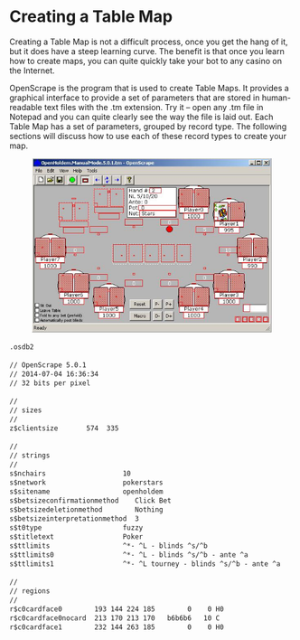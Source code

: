 # Creating a Table Map<span id="cha:Creating-a-Table" label="cha:Creating-a-Table"></span>

Creating a Table Map is not a difficult process, once you get the hang
of it, but it does have a steep learning curve. The benefit is that once
you learn how to create maps, you can quite quickly take your bot to any
casino on the Internet.

OpenScrape is the program that is used to create Table Maps. It provides
a graphical interface to provide a set of parameters that are stored in
human-readable text files with the .tm extension. Try it – open any .tm
file in Notepad and you can quite clearly see the way the file is laid
out. Each Table Map has a set of parameters, grouped by record type. The
following sections will discuss how to use each of these record types to
create your map.

<figure>
<img src="images/introduction_openscrape_connected_to_manualmode.JPG" />
</figure>

    .osdb2

    // OpenScrape 5.0.1
    // 2014-07-04 16:36:34 
    // 32 bits per pixel

    // 
    // sizes 
    //
    z$clientsize       574  335

    // 
    // strings 
    //
    s$nchairs                   10 
    s$network                   pokerstars 
    s$sitename                  openholdem 
    s$betsizeconfirmationmethod    Click Bet 
    s$betsizedeletionmethod        Nothing 
    s$betsizeinterpretationmethod  3 
    s$t0type                    fuzzy 
    s$titletext                 Poker 
    s$ttlimits                  ^*- ^L - blinds ^s/^b 
    s$ttlimits0                 ^*- ^L - blinds ^s/^b - ante ^a 
    s$ttlimits1                 ^*- ^L tourney - blinds ^s/^b - ante ^a

    // 
    // regions 
    //
    r$c0cardface0        193 144 224 185        0    0 H0 
    r$c0cardface0nocard  213 170 213 170   b6b6b6   10 C 
    r$c0cardface1        232 144 263 185        0    0 H0
